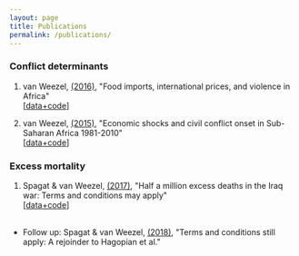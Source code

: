 ```yaml
---
layout: page
title: Publications
permalink: /publications/
---
```

### Conflict determinants
1. van Weezel, [(2016)](https://doi.org/10.1093/oep/gpw015), "Food imports, international prices, and violence in Africa"<br> 
[[data+code](https://github.com/CommonEconomist/publications/tree/master/OEP_2016)]

2. van Weezel, [(2015)](http://www.tandfonline.com/doi/full/10.1080/10242694.2014.887489), "Economic shocks and civil conflict onset in Sub-Saharan Africa 1981-2010"<br>
[[data+code](https://github.com/CommonEconomist/publications/tree/master/DPE_2015)]

### Excess mortality

1. Spagat & van Weezel, [(2017)](http://journals.sagepub.com/doi/full/10.1177/2053168017732642), "Half a million excess deaths in the Iraq war: Terms and conditions may apply"<br>
[[data+code](https://github.com/CommonEconomist/publications/tree/master/RAP_2017)] <br><br>
- Follow up: Spagat & van Weezel, [(2018)](http://journals.sagepub.com/doi/full/10.1177/2053168018757858), "Terms and conditions still apply: A rejoinder to Hagopian et al."
